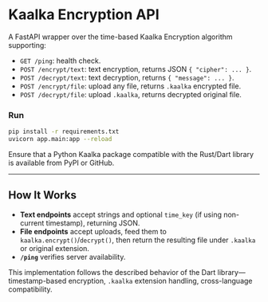 # Kaalka Encryption API

A FastAPI wrapper over the time-based Kaalka Encryption algorithm supporting:

- `GET /ping`: health check.
- `POST /encrypt/text`: text encryption, returns JSON `{ "cipher": ... }`.
- `POST /decrypt/text`: text decryption, returns `{ "message": ... }`.
- `POST /encrypt/file`: upload any file, returns `.kaalka` encrypted file.
- `POST /decrypt/file`: upload `.kaalka`, returns decrypted original file.

### Run

```bash
pip install -r requirements.txt
uvicorn app.main:app --reload
```

Ensure that a Python Kaalka package compatible with the Rust/Dart library is available from PyPI or GitHub.

---

## How It Works

- **Text endpoints** accept strings and optional `time_key` (if using non-current timestamp), returning JSON.
- **File endpoints** accept uploads, feed them to `kaalka.encrypt()`/`decrypt()`, then return the resulting file under `.kaalka` or original extension.
- **`/ping`** verifies server availability.

This implementation follows the described behavior of the Dart library—timestamp-based encryption, `.kaalka` extension handling, cross-language compatibility.
